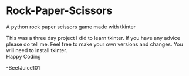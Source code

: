 # Rock-Paper-Scissors
A python rock paper scissors game made with tkinter

This was a three day project I did to learn tkinter.  If you have any advice please do tell me.  Feel free to make your own versions and changes.
You will need to install tkinter.  
Happy Coding

-BeetJuice101
